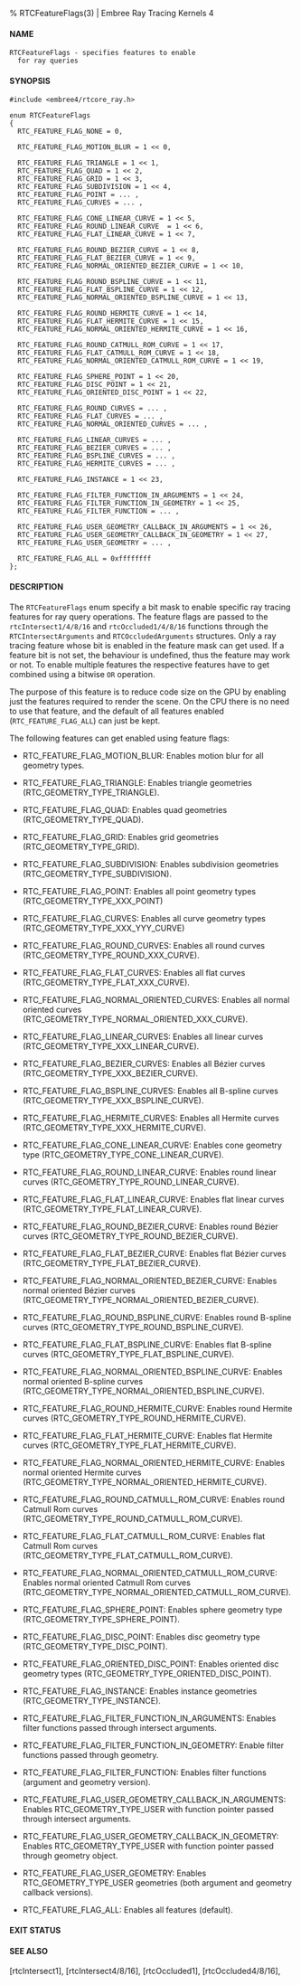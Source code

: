 % RTCFeatureFlags(3) | Embree Ray Tracing Kernels 4

#### NAME

    RTCFeatureFlags - specifies features to enable
      for ray queries

#### SYNOPSIS

    #include <embree4/rtcore_ray.h>

    enum RTCFeatureFlags
    {
      RTC_FEATURE_FLAG_NONE = 0,
      
      RTC_FEATURE_FLAG_MOTION_BLUR = 1 << 0,

      RTC_FEATURE_FLAG_TRIANGLE = 1 << 1,
      RTC_FEATURE_FLAG_QUAD = 1 << 2,
      RTC_FEATURE_FLAG_GRID = 1 << 3,
      RTC_FEATURE_FLAG_SUBDIVISION = 1 << 4,
      RTC_FEATURE_FLAG_POINT = ... ,
      RTC_FEATURE_FLAG_CURVES = ... ,
     
      RTC_FEATURE_FLAG_CONE_LINEAR_CURVE = 1 << 5,
      RTC_FEATURE_FLAG_ROUND_LINEAR_CURVE  = 1 << 6,
      RTC_FEATURE_FLAG_FLAT_LINEAR_CURVE = 1 << 7,

      RTC_FEATURE_FLAG_ROUND_BEZIER_CURVE = 1 << 8,
      RTC_FEATURE_FLAG_FLAT_BEZIER_CURVE = 1 << 9,
      RTC_FEATURE_FLAG_NORMAL_ORIENTED_BEZIER_CURVE = 1 << 10,

      RTC_FEATURE_FLAG_ROUND_BSPLINE_CURVE = 1 << 11,
      RTC_FEATURE_FLAG_FLAT_BSPLINE_CURVE = 1 << 12,
      RTC_FEATURE_FLAG_NORMAL_ORIENTED_BSPLINE_CURVE = 1 << 13,

      RTC_FEATURE_FLAG_ROUND_HERMITE_CURVE = 1 << 14,
      RTC_FEATURE_FLAG_FLAT_HERMITE_CURVE = 1 << 15,
      RTC_FEATURE_FLAG_NORMAL_ORIENTED_HERMITE_CURVE = 1 << 16,

      RTC_FEATURE_FLAG_ROUND_CATMULL_ROM_CURVE = 1 << 17,
      RTC_FEATURE_FLAG_FLAT_CATMULL_ROM_CURVE = 1 << 18,
      RTC_FEATURE_FLAG_NORMAL_ORIENTED_CATMULL_ROM_CURVE = 1 << 19,

      RTC_FEATURE_FLAG_SPHERE_POINT = 1 << 20,
      RTC_FEATURE_FLAG_DISC_POINT = 1 << 21,
      RTC_FEATURE_FLAG_ORIENTED_DISC_POINT = 1 << 22,

      RTC_FEATURE_FLAG_ROUND_CURVES = ... ,
      RTC_FEATURE_FLAG_FLAT_CURVES = ... ,
      RTC_FEATURE_FLAG_NORMAL_ORIENTED_CURVES = ... ,
      
      RTC_FEATURE_FLAG_LINEAR_CURVES = ... ,
      RTC_FEATURE_FLAG_BEZIER_CURVES = ... ,
      RTC_FEATURE_FLAG_BSPLINE_CURVES = ... ,
      RTC_FEATURE_FLAG_HERMITE_CURVES = ... ,
      
      RTC_FEATURE_FLAG_INSTANCE = 1 << 23,

      RTC_FEATURE_FLAG_FILTER_FUNCTION_IN_ARGUMENTS = 1 << 24,
      RTC_FEATURE_FLAG_FILTER_FUNCTION_IN_GEOMETRY = 1 << 25,
      RTC_FEATURE_FLAG_FILTER_FUNCTION = ... ,
    
      RTC_FEATURE_FLAG_USER_GEOMETRY_CALLBACK_IN_ARGUMENTS = 1 << 26,
      RTC_FEATURE_FLAG_USER_GEOMETRY_CALLBACK_IN_GEOMETRY = 1 << 27,
      RTC_FEATURE_FLAG_USER_GEOMETRY = ... ,
    
      RTC_FEATURE_FLAG_ALL = 0xffffffff
    };


#### DESCRIPTION

The `RTCFeatureFlags` enum specify a bit mask to enable specific ray
tracing features for ray query operations. The feature flags are
passed to the `rtcIntersect1/4/8/16` and `rtcOccluded1/4/8/16`
functions through the `RTCIntersectArguments` and
`RTCOccludedArguments` structures. Only a ray tracing feature whose
bit is enabled in the feature mask can get used. If a feature bit is
not set, the behaviour is undefined, thus the feature may work or
not. To enable multiple features the respective features have to get
combined using a bitwise `OR` operation.

The purpose of this feature is to reduce code size on the GPU by
enabling just the features required to render the scene. On the CPU
there is no need to use that feature, and the default of all features
enabled (`RTC_FEATURE_FLAG_ALL`) can just be kept.

The following features can get enabled using feature flags:

- RTC_FEATURE_FLAG_MOTION_BLUR: Enables motion blur for all geometry types.

- RTC_FEATURE_FLAG_TRIANGLE: Enables triangle geometries (RTC_GEOMETRY_TYPE_TRIANGLE).

- RTC_FEATURE_FLAG_QUAD: Enables quad geometries (RTC_GEOMETRY_TYPE_QUAD).

- RTC_FEATURE_FLAG_GRID: Enables grid geometries (RTC_GEOMETRY_TYPE_GRID).

- RTC_FEATURE_FLAG_SUBDIVISION: Enables subdivision geometries (RTC_GEOMETRY_TYPE_SUBDIVISION).

- RTC_FEATURE_FLAG_POINT: Enables all point geometry types (RTC_GEOMETRY_TYPE_XXX_POINT)

- RTC_FEATURE_FLAG_CURVES: Enables all curve geometry types (RTC_GEOMETRY_TYPE_XXX_YYY_CURVE)

- RTC_FEATURE_FLAG_ROUND_CURVES: Enables all round curves (RTC_GEOMETRY_TYPE_ROUND_XXX_CURVE).

- RTC_FEATURE_FLAG_FLAT_CURVES: Enables all flat curves (RTC_GEOMETRY_TYPE_FLAT_XXX_CURVE).

- RTC_FEATURE_FLAG_NORMAL_ORIENTED_CURVES: Enables all normal oriented curves (RTC_GEOMETRY_TYPE_NORMAL_ORIENTED_XXX_CURVE).
      
- RTC_FEATURE_FLAG_LINEAR_CURVES: Enables all linear curves (RTC_GEOMETRY_TYPE_XXX_LINEAR_CURVE).

- RTC_FEATURE_FLAG_BEZIER_CURVES: Enables all Bézier curves (RTC_GEOMETRY_TYPE_XXX_BEZIER_CURVE).

- RTC_FEATURE_FLAG_BSPLINE_CURVES: Enables all B-spline curves (RTC_GEOMETRY_TYPE_XXX_BSPLINE_CURVE).

- RTC_FEATURE_FLAG_HERMITE_CURVES: Enables all Hermite curves (RTC_GEOMETRY_TYPE_XXX_HERMITE_CURVE).
  
- RTC_FEATURE_FLAG_CONE_LINEAR_CURVE: Enables cone geometry type (RTC_GEOMETRY_TYPE_CONE_LINEAR_CURVE).

- RTC_FEATURE_FLAG_ROUND_LINEAR_CURVE: Enables round linear curves (RTC_GEOMETRY_TYPE_ROUND_LINEAR_CURVE).

- RTC_FEATURE_FLAG_FLAT_LINEAR_CURVE: Enables flat linear curves (RTC_GEOMETRY_TYPE_FLAT_LINEAR_CURVE).

- RTC_FEATURE_FLAG_ROUND_BEZIER_CURVE: Enables round Bézier curves (RTC_GEOMETRY_TYPE_ROUND_BEZIER_CURVE).

- RTC_FEATURE_FLAG_FLAT_BEZIER_CURVE: Enables flat Bézier curves (RTC_GEOMETRY_TYPE_FLAT_BEZIER_CURVE).

- RTC_FEATURE_FLAG_NORMAL_ORIENTED_BEZIER_CURVE: Enables normal oriented Bézier curves (RTC_GEOMETRY_TYPE_NORMAL_ORIENTED_BEZIER_CURVE).

- RTC_FEATURE_FLAG_ROUND_BSPLINE_CURVE: Enables round B-spline curves (RTC_GEOMETRY_TYPE_ROUND_BSPLINE_CURVE).

- RTC_FEATURE_FLAG_FLAT_BSPLINE_CURVE: Enables flat B-spline curves (RTC_GEOMETRY_TYPE_FLAT_BSPLINE_CURVE).

- RTC_FEATURE_FLAG_NORMAL_ORIENTED_BSPLINE_CURVE: Enables normal oriented B-spline curves (RTC_GEOMETRY_TYPE_NORMAL_ORIENTED_BSPLINE_CURVE).

- RTC_FEATURE_FLAG_ROUND_HERMITE_CURVE: Enables round Hermite curves (RTC_GEOMETRY_TYPE_ROUND_HERMITE_CURVE).

- RTC_FEATURE_FLAG_FLAT_HERMITE_CURVE: Enables flat Hermite curves (RTC_GEOMETRY_TYPE_FLAT_HERMITE_CURVE).

- RTC_FEATURE_FLAG_NORMAL_ORIENTED_HERMITE_CURVE: Enables normal oriented Hermite curves (RTC_GEOMETRY_TYPE_NORMAL_ORIENTED_HERMITE_CURVE).

- RTC_FEATURE_FLAG_ROUND_CATMULL_ROM_CURVE: Enables round Catmull Rom curves (RTC_GEOMETRY_TYPE_ROUND_CATMULL_ROM_CURVE).

- RTC_FEATURE_FLAG_FLAT_CATMULL_ROM_CURVE: Enables flat Catmull Rom curves (RTC_GEOMETRY_TYPE_FLAT_CATMULL_ROM_CURVE).

- RTC_FEATURE_FLAG_NORMAL_ORIENTED_CATMULL_ROM_CURVE: Enables normal oriented Catmull Rom curves (RTC_GEOMETRY_TYPE_NORMAL_ORIENTED_CATMULL_ROM_CURVE).

- RTC_FEATURE_FLAG_SPHERE_POINT: Enables sphere geometry type (RTC_GEOMETRY_TYPE_SPHERE_POINT).

- RTC_FEATURE_FLAG_DISC_POINT: Enables disc geometry type (RTC_GEOMETRY_TYPE_DISC_POINT).

- RTC_FEATURE_FLAG_ORIENTED_DISC_POINT: Enables oriented disc geometry types (RTC_GEOMETRY_TYPE_ORIENTED_DISC_POINT).

- RTC_FEATURE_FLAG_INSTANCE: Enables instance geometries (RTC_GEOMETRY_TYPE_INSTANCE).

- RTC_FEATURE_FLAG_FILTER_FUNCTION_IN_ARGUMENTS: Enables filter functions passed through intersect arguments.

- RTC_FEATURE_FLAG_FILTER_FUNCTION_IN_GEOMETRY: Enable filter functions passed through geometry.
    
- RTC_FEATURE_FLAG_FILTER_FUNCTION: Enables filter functions (argument and geometry version).
    
- RTC_FEATURE_FLAG_USER_GEOMETRY_CALLBACK_IN_ARGUMENTS: Enables RTC_GEOMETRY_TYPE_USER with function pointer passed through intersect arguments.

- RTC_FEATURE_FLAG_USER_GEOMETRY_CALLBACK_IN_GEOMETRY: Enables RTC_GEOMETRY_TYPE_USER with function pointer passed through geometry object.
    
- RTC_FEATURE_FLAG_USER_GEOMETRY: Enables RTC_GEOMETRY_TYPE_USER geometries (both argument and geometry callback versions).
    
- RTC_FEATURE_FLAG_ALL: Enables all features (default).


#### EXIT STATUS

#### SEE ALSO

[rtcIntersect1], [rtcIntersect4/8/16], [rtcOccluded1], [rtcOccluded4/8/16],

